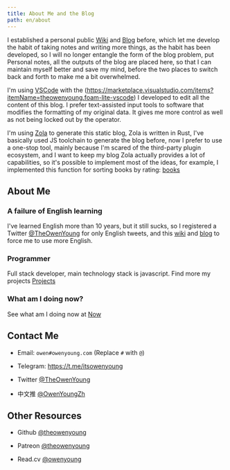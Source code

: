 ```yaml
---
title: About Me and the Blog
path: en/about
---
```


I established a personal public [Wiki](https://wiki.owenyoung.com/) and [Blog](https://blog.owenyoung.com/) before, which let me develop the habit of taking notes and writing more things, as the habit has been developed, so I will no longer entangle the form of the blog problem, put Personal notes, all the outputs of the blog are placed here, so that I can maintain myself better and save my mind, before the two places to switch back and forth to make me a bit overwhelmed.

I'm using [VSCode](https://code.visualstudio.com/) with the (https://marketplace.visualstudio.com/items?itemName=theowenyoung.foam-lite-vscode) I developed to edit all the content of this blog. I prefer text-assisted input tools to software that modifies the formatting of my original data. It gives me more control as well as not being locked out by the operator.

I'm using [Zola](https://www.getzola.org/) to generate this static blog, Zola is written in Rust, I've basically used JS toolchain to generate the blog before, now I prefer to use a one-stop tool, mainly because I'm scared of the third-party plugin ecosystem, and I want to keep my blog Zola actually provides a lot of capabilities, so it's possible to implement most of the ideas, for example, I implemented this function for sorting books by rating: [books](/content/pages/books.md)

## About Me

### A failure of English learning

I've learned English more than 10 years, but it still sucks, so I registered a Twitter [@TheOwenYoung](https://twitter.com/TheOwenYoung) for only English tweets, and this [wiki](https://wiki.owenyoung.com) and [blog](https://blog.owenyoung.com) to force me to use more English.

### Programmer

Full stack developer, main technology stack is javascript. Find more my projects [Projects](/content/projects.md)

### What am I doing now?

See what am I doing now at [Now](/content/pages/now.md)

## Contact Me

- Email: `owen#owenyoung.com` (Replace `#` with `@`)

- Telegram: <https://t.me/itsowenyoung>

- Twitter [@TheOwenYoung](https://twitter.com/TheOwenYoung)

- 中文推 [@OwenYoungZh](https://twitter.com/OwenYoungZh)

## Other Resources

- Github [@theowenyoung](https://github.com/theowenyoung)

- Patreon [@theowenyoung](https://www.patreon.com/theowenyoung)

- Read.cv [@owenyoung](https://read.cv/owenyoung)
